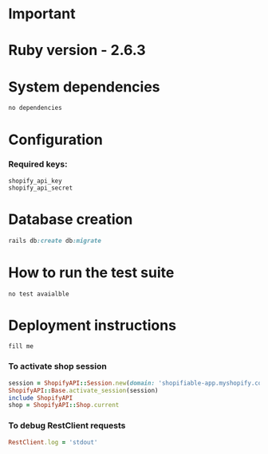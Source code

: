 # Important

# Ruby version - 2.6.3

# System dependencies
```
no dependencies
```

# Configuration
### Required keys:
```
shopify_api_key
shopify_api_secret
```

# Database creation
```ruby
rails db:create db:migrate
```

# How to run the test suite
```
no test avaialble
```

# Deployment instructions
```
fill me
```

### To activate shop session
```ruby
session = ShopifyAPI::Session.new(domain: 'shopifiable-app.myshopify.com', token: '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', api_version: "2020-04")
ShopifyAPI::Base.activate_session(session)
include ShopifyAPI
shop = ShopifyAPI::Shop.current
```
### To debug RestClient requests
```ruby
RestClient.log = 'stdout'
```
